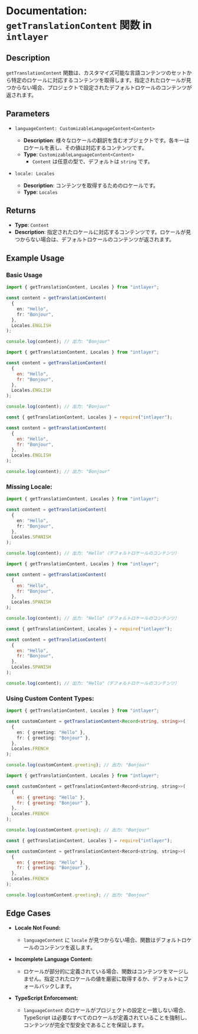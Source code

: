 # Documentation: `getTranslationContent` 関数 in `intlayer`

## Description

`getTranslationContent` 関数は、カスタマイズ可能な言語コンテンツのセットから特定のロケールに対応するコンテンツを取得します。指定されたロケールが見つからない場合、プロジェクトで設定されたデフォルトロケールのコンテンツが返されます。

## Parameters

- `languageContent: CustomizableLanguageContent<Content>`

  - **Description**: 様々なロケールの翻訳を含むオブジェクトです。各キーはロケールを表し、その値は対応するコンテンツです。
  - **Type**: `CustomizableLanguageContent<Content>`
    - `Content` は任意の型で、デフォルトは `string` です。

- `locale: Locales`

  - **Description**: コンテンツを取得するためのロケールです。
  - **Type**: `Locales`

## Returns

- **Type**: `Content`
- **Description**: 指定されたロケールに対応するコンテンツです。ロケールが見つからない場合は、デフォルトロケールのコンテンツが返されます。

## Example Usage

### Basic Usage

```typescript codeFormat="typescript"
import { getTranslationContent, Locales } from "intlayer";

const content = getTranslationContent(
  {
    en: "Hello",
    fr: "Bonjour",
  },
  Locales.ENGLISH
);

console.log(content); // 出力: "Bonjour"
```

```javascript codeFormat="esm"
import { getTranslationContent, Locales } from "intlayer";

const content = getTranslationContent(
  {
    en: "Hello",
    fr: "Bonjour",
  },
  Locales.ENGLISH
);

console.log(content); // 出力: "Bonjour"
```

```javascript codeFormat="commonjs"
const { getTranslationContent, Locales } = require("intlayer");

const content = getTranslationContent(
  {
    en: "Hello",
    fr: "Bonjour",
  },
  Locales.ENGLISH
);

console.log(content); // 出力: "Bonjour"
```

### Missing Locale:

```typescript codeFormat="typescript"
import { getTranslationContent, Locales } from "intlayer";

const content = getTranslationContent(
  {
    en: "Hello",
    fr: "Bonjour",
  },
  Locales.SPANISH
);

console.log(content); // 出力: "Hello"（デフォルトロケールのコンテンツ）
```

```javascript codeFormat="esm"
import { getTranslationContent, Locales } from "intlayer";

const content = getTranslationContent(
  {
    en: "Hello",
    fr: "Bonjour",
  },
  Locales.SPANISH
);

console.log(content); // 出力: "Hello"（デフォルトロケールのコンテンツ）
```

```javascript codeFormat="commonjs"
const { getTranslationContent, Locales } = require("intlayer");

const content = getTranslationContent(
  {
    en: "Hello",
    fr: "Bonjour",
  },
  Locales.SPANISH
);

console.log(content); // 出力: "Hello"（デフォルトロケールのコンテンツ）
```

### Using Custom Content Types:

```typescript codeFormat="typescript"
import { getTranslationContent, Locales } from "intlayer";

const customContent = getTranslationContent<Record<string, string>>(
  {
    en: { greeting: "Hello" },
    fr: { greeting: "Bonjour" },
  },
  Locales.FRENCH
);

console.log(customContent.greeting); // 出力: "Bonjour"
```

```javascript codeFormat="esm"
import { getTranslationContent, Locales } from "intlayer";

const customContent = getTranslationContent<Record<string, string>>(
  {
    en: { greeting: "Hello" },
    fr: { greeting: "Bonjour" },
  },
  Locales.FRENCH
);

console.log(customContent.greeting); // 出力: "Bonjour"
```

```javascript codeFormat="commonjs"
const { getTranslationContent, Locales } = require("intlayer");

const customContent = getTranslationContent<Record<string, string>>(
  {
    en: { greeting: "Hello" },
    fr: { greeting: "Bonjour" },
  },
  Locales.FRENCH
);

console.log(customContent.greeting); // 出力: "Bonjour"
```

## Edge Cases

- **Locale Not Found:**
  - `languageContent` に `locale` が見つからない場合、関数はデフォルトロケールのコンテンツを返します。
- **Incomplete Language Content:**

  - ロケールが部分的に定義されている場合、関数はコンテンツをマージしません。指定されたロケールの値を厳密に取得するか、デフォルトにフォールバックします。

- **TypeScript Enforcement:**
  - `languageContent` のロケールがプロジェクトの設定と一致しない場合、TypeScript は必要なすべてのロケールが定義されていることを強制し、コンテンツが完全で型安全であることを保証します。
